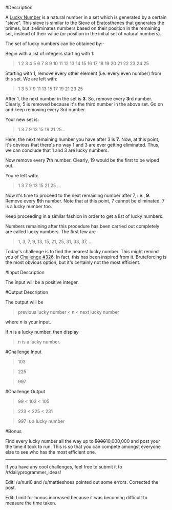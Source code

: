 #Description

A [Lucky Number](https://en.wikipedia.org/wiki/Lucky_number) is a natural number in a set which is generated by a certain "sieve". This sieve is similar to the Sieve of Eratosthenes that generates the primes, but it eliminates numbers based on their position in the remaining set, instead of their value (or position in the initial set of natural numbers).

The set of lucky numbers can be obtained by:-

 
Begin with a list of integers starting with 1:

>1 2 3 4 5 6 7 8 9 10 11 12 13 14 15 16 17 18 19 20 21 22 23 24 25

Starting with 1, remove every other element (i.e. every even number) from this set. We are left with:

> 1 3 5 7 9 11 13 15 17 19 21 23 25

After 1, the next number in the set is **3**. So, remove every **3**rd number. Clearly, 5 is removed because it's the third number in the above set. Go on and keep removing every 3rd number.

Your new set is:

> 1 3 7 9 13 15 19 21 25...

Here, the next remaining number you have after 3 is **7**. Now, at this point, it's obvious that there's no way 1 and 3 are ever getting eliminated. Thus, we can conclude that 1 and 3 are lucky numbers. 

Now remove every **7**th number. Clearly, 19 would be the first to be wiped out. 

You're left with: 
 
> 1 3 7 9 13 15 21 25 ...

Now it's time to proceed to the next remaining number after 7, i.e., **9**. Remove every **9**th number. Note that at this point, 7 cannot be eliminated. 7 is a lucky number too. 

Keep proceeding in a similar fashion in order to get a list of lucky numbers.

Numbers remaining after this procedure has been carried out completely are called lucky numbers. The first few are
 
> 1, 3, 7, 9, 13, 15, 21, 25, 31, 33, 37, ...

Today's challenge is to find the nearest lucky number. This might remind you of [Challenge #326](https://redd.it/6s70oh). In fact, this has been inspired from it. Bruteforcing is the most obvious option, but it's certainly not the most efficient.

#Input Description

The input will be a positive integer.

#Output Description 

The output will be

> previous lucky number < n < next lucky number

where *n* is your input.

If  *n* is a lucky number, then display
> n is a lucky number.

#Challenge Input

> 103

> 225

> 997

#Challenge Output

> 99 < 103 < 105

> 223 < 225 < 231

> 997 is a lucky number

#Bonus 

Find every lucky number all the way up to ~~5000~~10,000,000 and post your the time it took to run. This is so that you can compete amongst everyone else to see who has the most efficient one.

-----

If you have any cool challenges, feel free to submit it to /r/dailyprogrammer_ideas!

Edit: /u/nuri0 and /u/mattieshoes pointed out some errors. Corrected the post. 

Edit: Limit for bonus increased because it was becoming difficult to measure the time taken. 